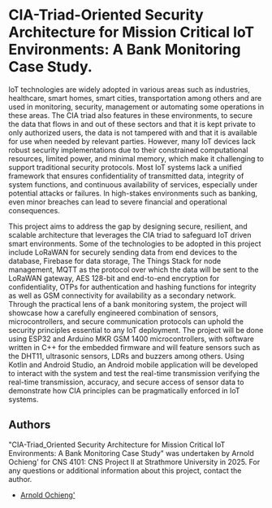 # CIA-Triad-Oriented Security Architecture for Mission Critical IoT Environments: A Bank Monitoring Case Study.

IoT technologies are widely adopted in various areas such as industries, healthcare, smart homes, smart cities, transportation among others and are used in monitoring, security, management or automating some operations in these areas. The CIA triad also features in these environments, to secure the data that flows in and out of these sectors and that it is kept private to only authorized users, the data is not tampered with and that it is available for use when needed by relevant parties. However, many IoT devices lack robust security implementations due to their constrained computational resources, limited power, and minimal memory, which make it challenging to support traditional security protocols. Most IoT systems lack a unified framework that ensures confidentiality of transmitted data, integrity of system functions, and continuous availability of services, especially under potential attacks or failures. In high-stakes environments such as banking, even minor breaches can lead to severe financial and operational consequences.

This project aims to address the gap by designing secure, resilient, and scalable architecture that leverages the CIA triad to safeguard IoT driven smart environments. Some of the technologies to be adopted in this project include LoRaWAN for securely sending data from end devices to the database, Firebase for data storage, The Things Stack for node management, MQTT as the protocol over which the data will be sent to the LoRaWAN gateway, AES 128-bit and end-to-end encryption for confidentiality, OTPs for authentication and hashing functions for integrity as well as GSM connectivity for availability as a secondary network. Through the practical lens of a bank monitoring system, the project will showcase how a carefully engineered combination of sensors, microcontrollers, and secure communication protocols can uphold the security principles essential to any IoT deployment. The project will be done using ESP32 and Arduino MKR GSM 1400 microcontrollers, with software written in C++ for the embedded firmware and will feature sensors such as the DHT11, ultrasonic sensors, LDRs and buzzers among others. Using Kotlin and Android Studio, an Android mobile application will be developed to interact with the system and test the real-time transmission verifying the real-time transmission, accuracy, and secure access of sensor data to demonstrate how CIA principles can be pragmatically enforced in IoT systems.

## Authors 
"CIA-Triad_Oriented Security Architecture for Mission Critical IoT Environments: A Bank Monitoring Case Study" was undertaken by Arnold Ochieng' for CNS 4101: CNS Project II at Strathmore University in 2025. For any questions or additional information about this project, contact the author.
- [Arnold Ochieng'](https://github.com/arnold7800x3d)